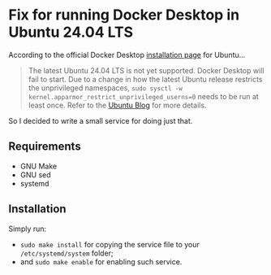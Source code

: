 # Fix for running Docker Desktop in Ubuntu 24.04 LTS

According to the official Docker Desktop [installation page](https://docs.docker.com/desktop/install/ubuntu/) for Ubuntu...

> The latest Ubuntu 24.04 LTS is not yet supported. Docker Desktop will fail to start. Due to a change in how the latest Ubuntu release restricts the unprivileged namespaces, `sudo sysctl -w kernel.apparmor_restrict_unprivileged_userns=0` needs to be run at least once. Refer to the [Ubuntu Blog](https://ubuntu.com/blog/ubuntu-23-10-restricted-unprivileged-user-namespaces) for more details.

So I decided to write a small service for doing just that.

## Requirements

- GNU Make
- GNU sed
- systemd

## Installation

Simply run:

- `sudo make install` for copying the service file to your `/etc/systemd/system` folder;
- and `sudo make enable` for enabling such service.
